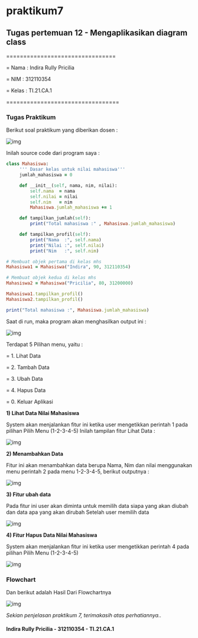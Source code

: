 # praktikum7

## Tugas pertemuan 12 - Mengaplikasikan diagram class

================================

= Nama  : Indira Rully Pricilia

= NIM   : 312110354

= Kelas : TI.21.CA.1

=================================

### Tugas Praktikum
Berikut soal praktikum yang diberikan dosen :

![img](Screenshot/ss1.png)

Inilah source code dari program saya :
```ruby
class Mahasiswa:
     ''' Dasar kelas untuk nilai mahasiswa'''
     jumlah_mahasiswa = 0

     def __init__(self, nama, nim, nilai):
         self.nama  = nama
         self.nilai = nilai
         self.nim   = nim
         Mahasiswa.jumlah_mahasiswa += 1

     def tampilkan_jumlah(self):
         print("Total mahasiswa :" , Mahasiswa.jumlah_mahasiswa)

     def tampilkan_profil(self):
         print("Nama  :", self.nama)
         print("Nilai :", self.nilai)
         print("Nim   :", self.nim)

# Membuat objek pertama di kelas mhs
Mahasiswa1 = Mahasiswa("Indira", 90, 312110354)

# Membuat objek kedua di kelas mhs
Mahasiswa2 = Mahasiswa("Pricilia", 80, 31200000)

Mahasiswa1.tampilkan_profil()
Mahasiswa2.tampilkan_profil()

print("Total mahasiswa :", Mahasiswa.jumlah_mahasiswa)
```

Saat di run, maka program akan menghasilkan output ini :

![img](Screenshot/ss1.png)


Terdapat 5 Pilihan menu, yaitu :

= 1. Lihat Data

= 2. Tambah Data

= 3. Ubah Data

= 4. Hapus Data

= 0. Keluar Aplikasi


**1) Lihat Data Nilai Mahasiswa**

System akan menjalankan fitur ini ketika user mengetikkan perintah 1 pada pilihan Pilih Menu (1-2-3-4-5) Inilah tampilan fitur Lihat Data :

![img](Screenshot/ss1.png)

**2) Menambahkan Data**

Fitur ini akan menambahkan data berupa Nama, Nim dan nilai menggunakan menu perintah 2 pada menu 1-2-3-4-5, berikut outputnya :

![img](Screenshot/ss1.png)

**3) Fitur ubah data**

Pada fitur ini user akan diminta untuk memilih data siapa yang akan diubah dan data apa yang akan dirubah Setelah user memilih data

![img](Screenshot/ss1.png)

**4) Fitur Hapus Data Nilai Mahasiswa**

System akan menjalankan fitur ini ketika user mengetikkan perintah 4 pada pilihan Pilih Menu (1-2-3-4-5)

![img](Screenshot/ss1.png)


### Flowchart
Dan berikut adalah Hasil Dari Flowchartnya

![img](Screenshot/ss1.png)

*Sekian penjelasan praktikum 7, terimakasih atas perhatiannya..*

#### Indira Rully Pricilia - 312110354 - TI.21.CA.1
